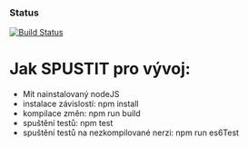 
### Status
[![Build Status](https://travis-ci.org/Rockuo/BP-Implementace.png)](https://travis-ci.org/Rockuo/BP-Implementace)


# Jak SPUSTIT pro vývoj:
* Mít nainstalovaný nodeJS
* instalace závislostí: npm install
* kompilace změn: npm run build
* spuštění testů: npm test
* spuštění testů na nezkompilované nerzi: npm run es6Test

